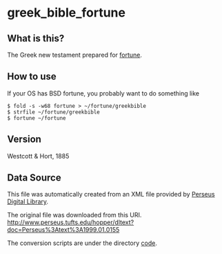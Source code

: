 # greek_bible_fortune
## What is this?
The Greek new testament prepared for [fortune](https://en.wikipedia.org/wiki/Fortune_%28Unix%29).

## How to use
If your OS has BSD fortune, you probably want to do something like
````
$ fold -s -w68 fortune > ~/fortune/greekbible
$ strfile ~/fortune/greekbible
$ fortune ~/fortune
````

## Version
Westcott & Hort, 1885

## Data Source
This file was automatically created from an XML file provided by [Perseus Digital Library](http://www.perseus.tufts.edu/hopper/).

The original file was downloaded from this URI. http://www.perseus.tufts.edu/hopper/dltext?doc=Perseus%3Atext%3A1999.01.0155

The conversion scripts are under the directory [code](https://github.com/Luci6fuge/greek_bible_fortune/edit/main/code).
